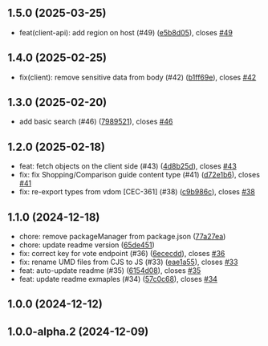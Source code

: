 ## 1.5.0 (2025-03-25)

* feat(client-api): add region on host (#49) ([e5b8d05](https://github.com/algolia/generative-experiences/commit/e5b8d05)), closes [#49](https://github.com/algolia/generative-experiences/issues/49)



## 1.4.0 (2025-02-25)

* fix(client): remove sensitive data from body (#42) ([b1ff69e](https://github.com/algolia/generative-experiences/commit/b1ff69e)), closes [#42](https://github.com/algolia/generative-experiences/issues/42)



## 1.3.0 (2025-02-20)

* add basic search (#46) ([7989521](https://github.com/algolia/generative-experiences/commit/7989521)), closes [#46](https://github.com/algolia/generative-experiences/issues/46)



## 1.2.0 (2025-02-18)

* feat: fetch objects on the client side (#43) ([4d8b25d](https://github.com/algolia/generative-experiences/commit/4d8b25d)), closes [#43](https://github.com/algolia/generative-experiences/issues/43)
* fix: fix Shopping/Comparison guide content type (#41) ([d72e1b6](https://github.com/algolia/generative-experiences/commit/d72e1b6)), closes [#41](https://github.com/algolia/generative-experiences/issues/41)
* fix: re-export types from vdom [CEC-361] (#38) ([c9b986c](https://github.com/algolia/generative-experiences/commit/c9b986c)), closes [#38](https://github.com/algolia/generative-experiences/issues/38)



## 1.1.0 (2024-12-18)

* chore: remove packageManager from package.json ([77a27ea](https://github.com/algolia/generative-experiences/commit/77a27ea))
* chore: update readme version ([65de451](https://github.com/algolia/generative-experiences/commit/65de451))
* fix: correct key for vote endpoint (#36) ([6ececdd](https://github.com/algolia/generative-experiences/commit/6ececdd)), closes [#36](https://github.com/algolia/generative-experiences/issues/36)
* fix: rename UMD files from CJS to JS (#33) ([eae1a55](https://github.com/algolia/generative-experiences/commit/eae1a55)), closes [#33](https://github.com/algolia/generative-experiences/issues/33)
* feat: auto-update readme (#35) ([6154d08](https://github.com/algolia/generative-experiences/commit/6154d08)), closes [#35](https://github.com/algolia/generative-experiences/issues/35)
* feat: update readme exmaples (#34) ([57c0c68](https://github.com/algolia/generative-experiences/commit/57c0c68)), closes [#34](https://github.com/algolia/generative-experiences/issues/34)



## 1.0.0 (2024-12-12)




## 1.0.0-alpha.2 (2024-12-09)




